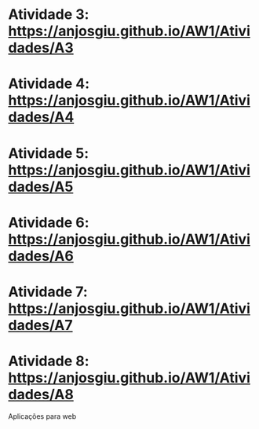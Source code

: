 # Atividade 3: https://anjosgiu.github.io/AW1/Atividades/A3
# Atividade 4: https://anjosgiu.github.io/AW1/Atividades/A4
# Atividade 5: https://anjosgiu.github.io/AW1/Atividades/A5
# Atividade 6: https://anjosgiu.github.io/AW1/Atividades/A6
# Atividade 7: https://anjosgiu.github.io/AW1/Atividades/A7
# Atividade 8: https://anjosgiu.github.io/AW1/Atividades/A8
 
 
Aplicações para web

